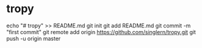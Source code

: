 # tropy
echo "# tropy" >> README.md
git init
git add README.md
git commit -m "first commit"
git remote add origin https://github.com/singlern/tropy.git
git push -u origin master
